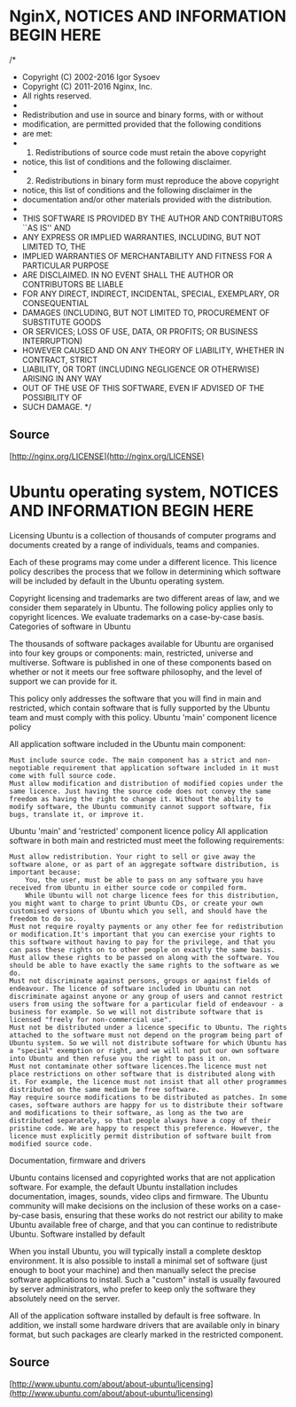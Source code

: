 # NginX, NOTICES AND INFORMATION BEGIN HERE

/* 
 * Copyright (C) 2002-2016 Igor Sysoev
 * Copyright (C) 2011-2016 Nginx, Inc.
 * All rights reserved.
 *
 * Redistribution and use in source and binary forms, with or without
 * modification, are permitted provided that the following conditions
 * are met:
 * 1. Redistributions of source code must retain the above copyright
 *    notice, this list of conditions and the following disclaimer.
 * 2. Redistributions in binary form must reproduce the above copyright
 *    notice, this list of conditions and the following disclaimer in the
 *    documentation and/or other materials provided with the distribution.
 *
 * THIS SOFTWARE IS PROVIDED BY THE AUTHOR AND CONTRIBUTORS ``AS IS'' AND
 * ANY EXPRESS OR IMPLIED WARRANTIES, INCLUDING, BUT NOT LIMITED TO, THE
 * IMPLIED WARRANTIES OF MERCHANTABILITY AND FITNESS FOR A PARTICULAR PURPOSE
 * ARE DISCLAIMED.  IN NO EVENT SHALL THE AUTHOR OR CONTRIBUTORS BE LIABLE
 * FOR ANY DIRECT, INDIRECT, INCIDENTAL, SPECIAL, EXEMPLARY, OR CONSEQUENTIAL
 * DAMAGES (INCLUDING, BUT NOT LIMITED TO, PROCUREMENT OF SUBSTITUTE GOODS
 * OR SERVICES; LOSS OF USE, DATA, OR PROFITS; OR BUSINESS INTERRUPTION)
 * HOWEVER CAUSED AND ON ANY THEORY OF LIABILITY, WHETHER IN CONTRACT, STRICT
 * LIABILITY, OR TORT (INCLUDING NEGLIGENCE OR OTHERWISE) ARISING IN ANY WAY
 * OUT OF THE USE OF THIS SOFTWARE, EVEN IF ADVISED OF THE POSSIBILITY OF
 * SUCH DAMAGE.
 */

## Source
[http://nginx.org/LICENSE](http://nginx.org/LICENSE)

# Ubuntu operating system, NOTICES AND INFORMATION BEGIN HERE

 Licensing
Ubuntu is a collection of thousands of computer programs and documents created by a range of individuals, teams and companies.

Each of these programs may come under a different licence. This licence policy describes the process that we follow in determining which software will be included by default in the Ubuntu operating system.

Copyright licensing and trademarks are two different areas of law, and we consider them separately in Ubuntu. The following policy applies only to copyright licences. We evaluate trademarks on a case-by-case basis.
Categories of software in Ubuntu

The thousands of software packages available for Ubuntu are organised into four key groups or components: main, restricted, universe and multiverse. Software is published in one of these components based on whether or not it meets our free software philosophy, and the level of support we can provide for it.

This policy only addresses the software that you will find in main and restricted, which contain software that is fully supported by the Ubuntu team and must comply with this policy.
Ubuntu 'main' component licence policy

All application software included in the Ubuntu main component:

    Must include source code. The main component has a strict and non-negotiable requirement that application software included in it must come with full source code.
    Must allow modification and distribution of modified copies under the same licence. Just having the source code does not convey the same freedom as having the right to change it. Without the ability to modify software, the Ubuntu community cannot support software, fix bugs, translate it, or improve it.

Ubuntu 'main' and 'restricted' component licence policy
All application software in both main and restricted must meet the following requirements:

    Must allow redistribution. Your right to sell or give away the software alone, or as part of an aggregate software distribution, is important because:
        You, the user, must be able to pass on any software you have received from Ubuntu in either source code or compiled form.
        While Ubuntu will not charge licence fees for this distribution, you might want to charge to print Ubuntu CDs, or create your own customised versions of Ubuntu which you sell, and should have the freedom to do so.
    Must not require royalty payments or any other fee for redistribution or modification.It's important that you can exercise your rights to this software without having to pay for the privilege, and that you can pass these rights on to other people on exactly the same basis.
    Must allow these rights to be passed on along with the software. You should be able to have exactly the same rights to the software as we do.
    Must not discriminate against persons, groups or against fields of endeavour. The licence of software included in Ubuntu can not discriminate against anyone or any group of users and cannot restrict users from using the software for a particular field of endeavour - a business for example. So we will not distribute software that is licensed "freely for non-commercial use".
    Must not be distributed under a licence specific to Ubuntu. The rights attached to the software must not depend on the program being part of Ubuntu system. So we will not distribute software for which Ubuntu has a "special" exemption or right, and we will not put our own software into Ubuntu and then refuse you the right to pass it on.
    Must not contaminate other software licences.The licence must not place restrictions on other software that is distributed along with it. For example, the licence must not insist that all other programmes distributed on the same medium be free software.
    May require source modifications to be distributed as patches. In some cases, software authors are happy for us to distribute their software and modifications to their software, as long as the two are distributed separately, so that people always have a copy of their pristine code. We are happy to respect this preference. However, the licence must explicitly permit distribution of software built from modified source code.

Documentation, firmware and drivers

Ubuntu contains licensed and copyrighted works that are not application software. For example, the default Ubuntu installation includes documentation, images, sounds, video clips and firmware. The Ubuntu community will make decisions on the inclusion of these works on a case-by-case basis, ensuring that these works do not restrict our ability to make Ubuntu available free of charge, and that you can continue to redistribute Ubuntu.
Software installed by default

When you install Ubuntu, you will typically install a complete desktop environment. It is also possible to install a minimal set of software (just enough to boot your machine) and then manually select the precise software applications to install. Such a "custom" install is usually favoured by server administrators, who prefer to keep only the software they absolutely need on the server.

All of the application software installed by default is free software. In addition, we install some hardware drivers that are available only in binary format, but such packages are clearly marked in the restricted component.

## Source
[http://www.ubuntu.com/about/about-ubuntu/licensing](http://www.ubuntu.com/about/about-ubuntu/licensing)